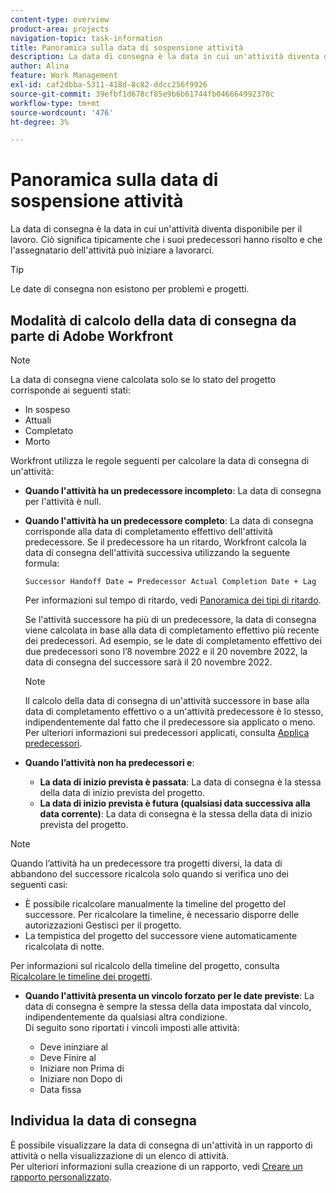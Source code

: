 ```yaml
---
content-type: overview
product-area: projects
navigation-topic: task-information
title: Panoramica sulla data di sospensione attività
description: La data di consegna è la data in cui un'attività diventa disponibile per il lavoro. Ciò significa tipicamente che i suoi predecessori hanno risolto e che l'assegnatario dell'attività può iniziare a lavorarci.
author: Alina
feature: Work Management
exl-id: caf2dbba-5311-418d-8c82-ddcc256f9926
source-git-commit: 39efbf1d678cf85e9b6b61744fb046664992370c
workflow-type: tm+mt
source-wordcount: '476'
ht-degree: 3%

---
```


# Panoramica sulla data di sospensione attività

La data di consegna è la data in cui un&#39;attività diventa disponibile per il lavoro. Ciò significa tipicamente che i suoi predecessori hanno risolto e che l&#39;assegnatario dell&#39;attività può iniziare a lavorarci.

>[!TIP]
>
>Le date di consegna non esistono per problemi e progetti.

## Modalità di calcolo della data di consegna da parte di Adobe Workfront

>[!NOTE]
>
>La data di consegna viene calcolata solo se lo stato del progetto corrisponde ai seguenti stati:
>
>* In sospeso
>* Attuali
>* Completato
>* Morto
>


Workfront utilizza le regole seguenti per calcolare la data di consegna di un&#39;attività:

* **Quando l&#39;attività ha un predecessore incompleto**: La data di consegna per l&#39;attività è null.
* **Quando l&#39;attività ha un predecessore completo**: La data di consegna corrisponde alla data di completamento effettivo dell&#39;attività predecessore. Se il predecessore ha un ritardo, Workfront calcola la data di consegna dell&#39;attività successiva utilizzando la seguente formula:

   `Successor Handoff Date = Predecessor Actual Completion Date + Lag`

   Per informazioni sul tempo di ritardo, vedi [Panoramica dei tipi di ritardo](../use-prdcssrs/lag-types.md).

   Se l&#39;attività successore ha più di un predecessore, la data di consegna viene calcolata in base alla data di completamento effettivo più recente dei predecessori. Ad esempio, se le date di completamento effettivo dei due predecessori sono l’8 novembre 2022 e il 20 novembre 2022, la data di consegna del successore sarà il 20 novembre 2022.

   >[!NOTE]
   >
   >   Il calcolo della data di consegna di un&#39;attività successore in base alla data di completamento effettivo o a un&#39;attività predecessore è lo stesso, indipendentemente dal fatto che il predecessore sia applicato o meno. Per ulteriori informazioni sui predecessori applicati, consulta [Applica predecessori](../use-prdcssrs/enforced-predecessors.md).


* **Quando l’attività non ha predecessori e**:

   * **La data di inizio prevista è passata**: La data di consegna è la stessa della data di inizio prevista del progetto.
   * **La data di inizio prevista è futura (qualsiasi data successiva alla data corrente)**: La data di consegna è la stessa della data di inizio prevista del progetto.

>[!NOTE]
>
>Quando l’attività ha un predecessore tra progetti diversi, la data di abbandono del successore ricalcola solo quando si verifica uno dei seguenti casi:
>
>* È possibile ricalcolare manualmente la timeline del progetto del successore. Per ricalcolare la timeline, è necessario disporre delle autorizzazioni Gestisci per il progetto.
>* La tempistica del progetto del successore viene automaticamente ricalcolata di notte.
>
>Per informazioni sul ricalcolo della timeline del progetto, consulta [Ricalcolare le timeline dei progetti](../../../manage-work/projects/manage-projects/recalculate-project-timeline.md).

* **Quando l&#39;attività presenta un vincolo forzato per le date previste**: La data di consegna è sempre la stessa della data impostata dal vincolo, indipendentemente da qualsiasi altra condizione.\
   Di seguito sono riportati i vincoli imposti alle attività:

   * Deve ininziare al
   * Deve Finire al
   * Iniziare non Prima di
   * Iniziare non Dopo di
   * Data fissa

## Individua la data di consegna

È possibile visualizzare la data di consegna di un&#39;attività in un rapporto di attività o nella visualizzazione di un elenco di attività.\
Per ulteriori informazioni sulla creazione di un rapporto, vedi [Creare un rapporto personalizzato](../../../reports-and-dashboards/reports/creating-and-managing-reports/create-custom-report.md).
